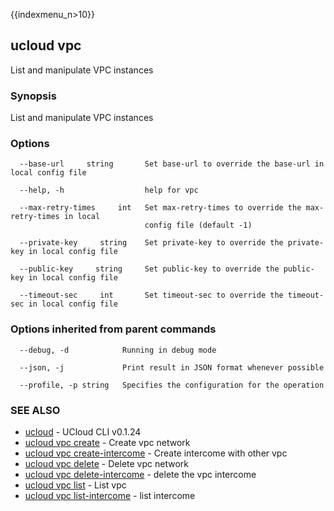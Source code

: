 {{indexmenu_n>10}}

## ucloud vpc

List and manipulate VPC instances

### Synopsis

List and manipulate VPC instances

### Options

```
  --base-url     string       Set base-url to override the base-url in local config file 

  --help, -h                  help for vpc 

  --max-retry-times     int   Set max-retry-times to override the max-retry-times in local
                              config file (default -1) 

  --private-key     string    Set private-key to override the private-key in local config file 

  --public-key     string     Set public-key to override the public-key in local config file 

  --timeout-sec     int       Set timeout-sec to override the timeout-sec in local config file 

```

### Options inherited from parent commands

```
  --debug, -d            Running in debug mode 

  --json, -j             Print result in JSON format whenever possible 

  --profile, -p string   Specifies the configuration for the operation 

```

### SEE ALSO

* [ucloud](software/cli/cmd/ucloud)	 - UCloud CLI v0.1.24
* [ucloud vpc create](software/cli/cmd/ucloud/vpc/create)	 - Create vpc network
* [ucloud vpc create-intercome](software/cli/cmd/ucloud/vpc/create-intercome)	 - Create intercome with other vpc
* [ucloud vpc delete](software/cli/cmd/ucloud/vpc/delete)	 - Delete vpc network
* [ucloud vpc delete-intercome](software/cli/cmd/ucloud/vpc/delete-intercome)	 - delete the vpc intercome
* [ucloud vpc list](software/cli/cmd/ucloud/vpc/list)	 - List vpc
* [ucloud vpc list-intercome](software/cli/cmd/ucloud/vpc/list-intercome)	 - list intercome 

